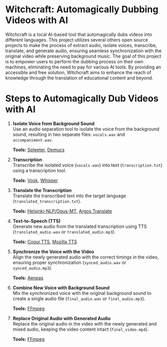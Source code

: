 # Witchcraft: Automagically Dubbing Videos with AI

Witchcraft is a local AI-based tool that automagically dubs videos into different languages. This project utilizes several others open source projects to make the process of extract audio, isolate voices, transcribe, translate, and generate audio, ensuring seamless synchronization with the original video while preserving background music.
The goal of this project is to empower users to perform the dubbing process on their own machines, eliminating the need to pay for various AI tools. By providing an accessible and free solution, Witchcraft aims to enhance the reach of knowledge through the translation of educational content and beyond.

# Steps to Automagically Dub Videos with AI

1. **Isolate Voice from Background Sound**  
   Use an audio separation tool to isolate the voice from the background sound, resulting in two separate files: `vocals.wav` and `accompaniment.wav`.

   **Tools:** [Spleeter](https://github.com/deezer/spleeter), [Demucs](https://github.com/facebookresearch/demucs)

2. **Transcription**  
   Transcribe the isolated voice (`vocals.wav`) into text (`transcription.txt`) using a transcription tool.

   **Tools:** [Vosk](https://github.com/alphacep/vosk), [Whisper](https://github.com/openai/whisper)

3. **Translate the Transcription**  
   Translate the transcribed text into the target language (`translated_transcription.txt`).

   **Tools:** [Helsinki-NLP/Opus-MT](https://github.com/Helsinki-NLP/Opus-MT), [Argos Translate](https://github.com/argosopentech/argos-translate)

4. **Text-to-Speech (TTS)**  
   Generate new audio from the translated transcription using TTS (`translated_audio.wav` or `translated_audio.mp3`).

   **Tools:** [Coqui TTS](https://github.com/coqui-ai/TTS), [Mozilla TTS](https://github.com/mozilla/TTS)

5. **Synchronize the Voice with the Video**  
   Align the newly generated audio with the correct timings in the video, ensuring proper synchronization (`synced_audio.wav` or `synced_audio.mp3`).

   **Tools:** [Aeneas](https://github.com/readbeyond/aeneas)

6. **Combine New Voice with Background Sound**  
   Mix the synchronized voice with the original background sound to create a single audio file (`final_audio.wav` or `final_audio.mp3`).

   **Tools:** [FFmpeg](https://ffmpeg.org/)

7. **Replace Original Audio with Generated Audio**  
   Replace the original audio in the video with the newly generated and mixed audio, keeping the video content intact (`final_video.mp4`).

   **Tools:** [FFmpeg](https://ffmpeg.org/)


